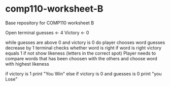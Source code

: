 # comp110-worksheet-B
Base repository for COMP110 worksheet B

Open terminal
guesses <- 4
Victory <- 0


while guesses are above 0 and victory is 0 do
	player chooses word
	guesses decrease by 1
	terminal checks whether word is right
	if word is right
		victory equals 1
	if not 
        show likeness (letters in the correct spot)
	Player needs to compare words that has been choosen with the others and choose word with highest likeness 

if victory is 1
	print "You Win"
else if victory is 0 and guesses is 0
	print "you Lose"